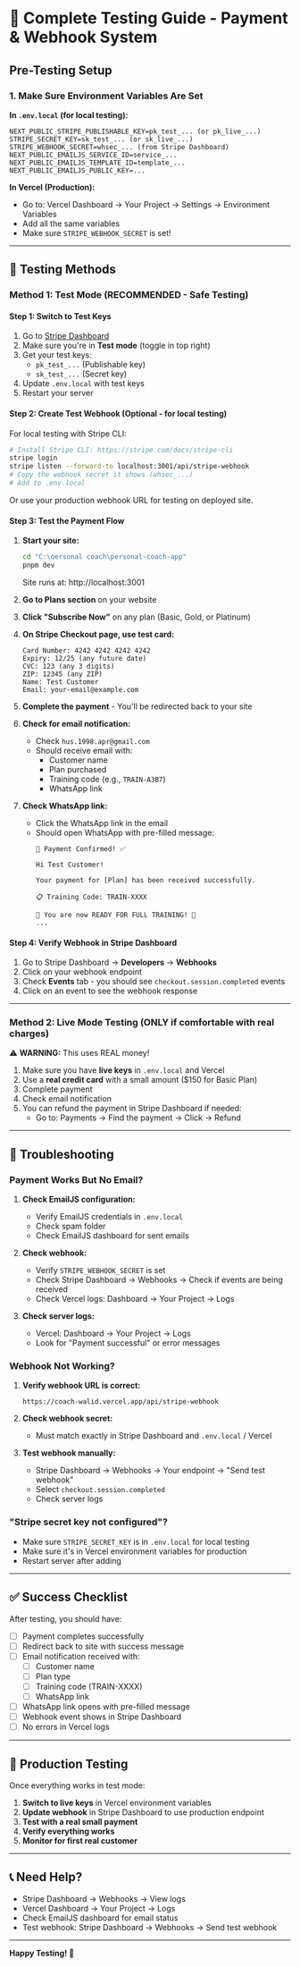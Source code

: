 # 🧪 Complete Testing Guide - Payment & Webhook System

## Pre-Testing Setup

### 1. Make Sure Environment Variables Are Set

**In `.env.local` (for local testing):**
```env
NEXT_PUBLIC_STRIPE_PUBLISHABLE_KEY=pk_test_... (or pk_live_...)
STRIPE_SECRET_KEY=sk_test_... (or sk_live_...)
STRIPE_WEBHOOK_SECRET=whsec_... (from Stripe Dashboard)
NEXT_PUBLIC_EMAILJS_SERVICE_ID=service_...
NEXT_PUBLIC_EMAILJS_TEMPLATE_ID=template_...
NEXT_PUBLIC_EMAILJS_PUBLIC_KEY=...
```

**In Vercel (Production):**
- Go to: Vercel Dashboard → Your Project → Settings → Environment Variables
- Add all the same variables
- Make sure `STRIPE_WEBHOOK_SECRET` is set!

---

## 🧪 Testing Methods

### Method 1: Test Mode (RECOMMENDED - Safe Testing)

#### Step 1: Switch to Test Keys

1. Go to [Stripe Dashboard](https://dashboard.stripe.com)
2. Make sure you're in **Test mode** (toggle in top right)
3. Get your test keys:
   - `pk_test_...` (Publishable key)
   - `sk_test_...` (Secret key)
4. Update `.env.local` with test keys
5. Restart your server

#### Step 2: Create Test Webhook (Optional - for local testing)

For local testing with Stripe CLI:
```bash
# Install Stripe CLI: https://stripe.com/docs/stripe-cli
stripe login
stripe listen --forward-to localhost:3001/api/stripe-webhook
# Copy the webhook secret it shows (whsec_...)
# Add to .env.local
```

Or use your production webhook URL for testing on deployed site.

#### Step 3: Test the Payment Flow

1. **Start your site:**
   ```bash
   cd "C:\oersonal coach\personal-coach-app"
   pnpm dev
   ```
   Site runs at: http://localhost:3001

2. **Go to Plans section** on your website

3. **Click "Subscribe Now"** on any plan (Basic, Gold, or Platinum)

4. **On Stripe Checkout page, use test card:**
   ```
   Card Number: 4242 4242 4242 4242
   Expiry: 12/25 (any future date)
   CVC: 123 (any 3 digits)
   ZIP: 12345 (any ZIP)
   Name: Test Customer
   Email: your-email@example.com
   ```

5. **Complete the payment** - You'll be redirected back to your site

6. **Check for email notification:**
   - Check `hus.1998.apr@gmail.com`
   - Should receive email with:
     - Customer name
     - Plan purchased
     - Training code (e.g., `TRAIN-A3B7`)
     - WhatsApp link

7. **Check WhatsApp link:**
   - Click the WhatsApp link in the email
   - Should open WhatsApp with pre-filled message:
     ```
     🎉 Payment Confirmed! ✅
     
     Hi Test Customer!
     
     Your payment for [Plan] has been received successfully.
     
     📋 Training Code: TRAIN-XXXX
     
     🚀 You are now READY FOR FULL TRAINING! 💪
     ...
     ```

#### Step 4: Verify Webhook in Stripe Dashboard

1. Go to Stripe Dashboard → **Developers** → **Webhooks**
2. Click on your webhook endpoint
3. Check **Events** tab - you should see `checkout.session.completed` events
4. Click on an event to see the webhook response

---

### Method 2: Live Mode Testing (ONLY if comfortable with real charges)

⚠️ **WARNING:** This uses REAL money!

1. Make sure you have **live keys** in `.env.local` and Vercel
2. Use a **real credit card** with a small amount ($150 for Basic Plan)
3. Complete payment
4. Check email notification
5. You can refund the payment in Stripe Dashboard if needed:
   - Go to: Payments → Find the payment → Click → Refund

---

## 🐛 Troubleshooting

### Payment Works But No Email?

1. **Check EmailJS configuration:**
   - Verify EmailJS credentials in `.env.local`
   - Check spam folder
   - Check EmailJS dashboard for sent emails

2. **Check webhook:**
   - Verify `STRIPE_WEBHOOK_SECRET` is set
   - Check Stripe Dashboard → Webhooks → Check if events are being received
   - Check Vercel logs: Dashboard → Your Project → Logs

3. **Check server logs:**
   - Vercel: Dashboard → Your Project → Logs
   - Look for "Payment successful" or error messages

### Webhook Not Working?

1. **Verify webhook URL is correct:**
   ```
   https://coach-walid.vercel.app/api/stripe-webhook
   ```

2. **Check webhook secret:**
   - Must match exactly in Stripe Dashboard and `.env.local` / Vercel

3. **Test webhook manually:**
   - Stripe Dashboard → Webhooks → Your endpoint → "Send test webhook"
   - Select `checkout.session.completed`
   - Check server logs

### "Stripe secret key not configured"?

- Make sure `STRIPE_SECRET_KEY` is in `.env.local` for local testing
- Make sure it's in Vercel environment variables for production
- Restart server after adding

---

## ✅ Success Checklist

After testing, you should have:

- [ ] Payment completes successfully
- [ ] Redirect back to site with success message
- [ ] Email notification received with:
  - [ ] Customer name
  - [ ] Plan type
  - [ ] Training code (TRAIN-XXXX)
  - [ ] WhatsApp link
- [ ] WhatsApp link opens with pre-filled message
- [ ] Webhook event shows in Stripe Dashboard
- [ ] No errors in Vercel logs

---

## 🚀 Production Testing

Once everything works in test mode:

1. **Switch to live keys** in Vercel environment variables
2. **Update webhook** in Stripe Dashboard to use production endpoint
3. **Test with a real small payment**
4. **Verify everything works**
5. **Monitor for first real customer**

---

## 📞 Need Help?

- Stripe Dashboard → Webhooks → View logs
- Vercel Dashboard → Your Project → Logs
- Check EmailJS dashboard for email status
- Test webhook: Stripe Dashboard → Webhooks → Send test webhook

---

**Happy Testing! 🎉**

